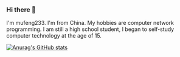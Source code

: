 ### Hi there 👋

<!--
**xiwangly2/xiwangly2** is a ✨ _special_ ✨ repository because its `README.md` (this file) appears on your GitHub profile.
Here are some ideas to get you started:
- 🔭 I’m currently working on ...
- 🌱 I’m currently learning ...
- 👯 I’m looking to collaborate on ...
- 🤔 I’m looking for help with ...
- 💬 Ask me about ...
- 📫 How to reach me: ...
- 😄 Pronouns: ...
- ⚡ Fun fact: ...
-->

I'm mufeng233.
I'm from China.
My hobbies are computer network programming.
I am still a high school student, I began to self-study computer technology at the age of 15.

[![Anurag's GitHub stats](https://github-readme-stats.vercel.app/api?username=mufeng233)](https://github.com/anuraghazra/github-readme-stats)
